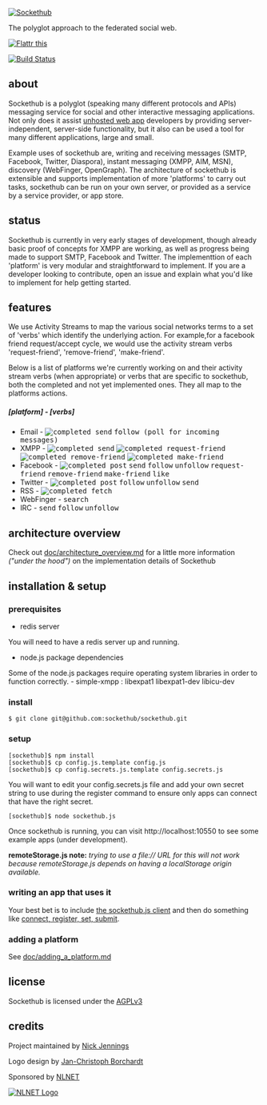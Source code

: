 [![Sockethub](http://sockethub.org/img/sockethub-logo.svg)](http://sockethub.org)

The polyglot approach to the federated social web.

[![Flattr this](http://api.flattr.com/button/flattr-badge-large.png)](http://flattr.com/thing/1154379/Sockethub)

[![Build Status](https://secure.travis-ci.org/sockethub/sockethub.png)](http://travis-ci.org/sockethub/sockethub)

about
-----
Sockethub is a polyglot (speaking many different protocols and APIs) messaging service for social and other interactive messaging applications. Not only does it assist [unhosted web app](http://unhosted.org) developers by providing server-independent, server-side functionality, but it also can be used a tool for many different applications, large and small.

Example uses of sockethub are, writing and receiving messages (SMTP, Facebook, Twitter, Diaspora), instant messaging (XMPP, AIM, MSN), discovery (WebFinger, OpenGraph). The architecture of sockethub is extensible and supports implementation of more 'platforms' to carry out tasks, sockethub can be run on your own server, or provided as a service by a service provider, or app store.

status
------
Sockethub is currently in very early stages of development, though already basic proof of concepts for XMPP are working, as well as progress being made to support SMTP, Facebook and Twitter. The implementtion of each 'platform' is very modular and straightforward to implement. If you are a developer looking to contribute, open an issue and explain what you'd like to implement for help getting started.

features
--------
We use Activity Streams to map the various social networks terms to a set of 'verbs' which identify the underlying action. For example,for a facebook friend request/accept cycle, we would use the activity stream verbs 'request-friend', 'remove-friend', 'make-friend'.

Below is a list of platforms we're currently working on and their activity stream verbs (when appropriate) or verbs that are specific to sockethub, both the completed and not yet implemented ones. They all map to the platforms actions.

##### [platform] - [verbs]
 * Email - <kbd>![completed](http://sockethub.org/img/checkmark.png) send</kbd> <kbd>follow (poll for incoming messages)</kbd>
 * XMPP - <kbd>![completed](http://sockethub.org/img/checkmark.png) send</kbd> <kbd>![completed](http://sockethub.org/img/checkmark.png) request-friend</kbd> <kbd>![completed](http://sockethub.org/img/checkmark.png) remove-friend</kbd> <kbd>![completed](http://sockethub.org/img/checkmark.png) make-friend</kbd>
 * Facebook - <kbd>![completed](http://sockethub.org/img/checkmark.png) post</kbd> <kbd>send</kbd> <kbd>follow</kbd> <kbd>unfollow</kbd> <kbd>request-friend</kbd> <kbd>remove-friend</kbd> <kbd>make-friend</kbd> <kbd>like</kbd>
 * Twitter - <kbd>![completed](http://sockethub.org/img/checkmark.png) post</kbd> <kbd>follow</kbd> <kbd>unfollow</kbd> <kbd>send</kbd>
 * RSS - <kbd>![completed](http://sockethub.org/img/checkmark.png) fetch</kbd>
 * WebFinger - <kbd>search</kbd>
 * IRC - <kbd>send</kbd> <kbd>follow</kbd> <kbd>unfollow</kbd>

architecture overview
---------------------

Check out [doc/architecture_overview.md](doc/architecture_overview.md) for a little more information *("under the hood")* on the implementation details of Sockethub

installation & setup
--------------------

### prerequisites

  * redis server

  You will need to have a redis server up and running.

  * node.js package dependencies

  Some of the node.js packages require operating system libraries in order to function correctly.
      - simple-xmpp : libexpat1 libexpat1-dev libicu-dev

### install

    $ git clone git@github.com:sockethub/sockethub.git

### setup

    [sockethub]$ npm install
    [sockethub]$ cp config.js.template config.js
    [sockethub]$ cp config.secrets.js.template config.secrets.js

  You will want to edit your config.secrets.js file and add your own secret string to use during the register command to ensure only apps can connect that have the right secret.

    [sockethub]$ node sockethub.js

  Once sockethub is running, you can visit http://localhost:10550 to see some example apps (under development).

**remoteStorage.js note:** *trying to use a file:// URL for this will not work because remoteStorage.js depends on having a localStorage origin available.*

### writing an app that uses it

Your best bet is to include [the sockethub.js client](https://github.com/sockethub/dogtalk/blob/master/vendor/sockethub.js) and then do something like [connect, register, set, submit](doc/sockethub-client.md).

### adding a platform

See [doc/adding_a_platform.md](doc/adding_a_platform.md)

license
-------
Sockethub is licensed under the [AGPLv3](https://github.com/sockethub/sockethub/blob/master/LICENSE)


credits
-------
Project maintained by [Nick Jennings](http://github.com/silverbucket)

Logo design by [Jan-Christoph Borchardt](http://jancborchardt.net)

Sponsored by [NLNET](http://nlnet.nl)

[![NLNET Logo](http://sockethub.org/img/nlnet-logo.svg)](http://nlnet.nl)


